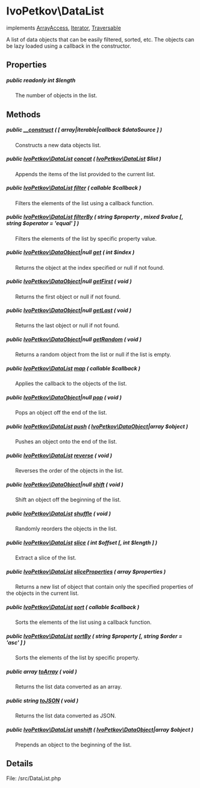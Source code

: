 # IvoPetkov\DataList

implements [ArrayAccess](http://php.net/manual/en/class.arrayaccess.php), [Iterator](http://php.net/manual/en/class.iterator.php), [Traversable](http://php.net/manual/en/class.traversable.php)

A list of data objects that can be easily filtered, sorted, etc. The objects can be lazy loaded using a callback in the constructor.

## Properties

##### public readonly int $length

&nbsp;&nbsp;&nbsp;&nbsp;&nbsp;&nbsp;The number of objects in the list.

## Methods

##### public [__construct](ivopetkov.datalist.__construct.method.md) ( [ array|iterable|callback $dataSource ] )

&nbsp;&nbsp;&nbsp;&nbsp;&nbsp;&nbsp;Constructs a new data objects list.

##### public [IvoPetkov\DataList](ivopetkov.datalist.class.md) [concat](ivopetkov.datalist.concat.method.md) ( [IvoPetkov\DataList](ivopetkov.datalist.class.md) $list )

&nbsp;&nbsp;&nbsp;&nbsp;&nbsp;&nbsp;Appends the items of the list provided to the current list.

##### public [IvoPetkov\DataList](ivopetkov.datalist.class.md) [filter](ivopetkov.datalist.filter.method.md) ( callable $callback )

&nbsp;&nbsp;&nbsp;&nbsp;&nbsp;&nbsp;Filters the elements of the list using a callback function.

##### public [IvoPetkov\DataList](ivopetkov.datalist.class.md) [filterBy](ivopetkov.datalist.filterby.method.md) ( string $property , mixed $value [, string $operator = 'equal' ] )

&nbsp;&nbsp;&nbsp;&nbsp;&nbsp;&nbsp;Filters the elements of the list by specific property value.

##### public [IvoPetkov\DataObject](ivopetkov.dataobject.class.md)|null [get](ivopetkov.datalist.get.method.md) ( int $index )

&nbsp;&nbsp;&nbsp;&nbsp;&nbsp;&nbsp;Returns the object at the index specified or null if not found.

##### public [IvoPetkov\DataObject](ivopetkov.dataobject.class.md)|null [getFirst](ivopetkov.datalist.getfirst.method.md) ( void )

&nbsp;&nbsp;&nbsp;&nbsp;&nbsp;&nbsp;Returns the first object or null if not found.

##### public [IvoPetkov\DataObject](ivopetkov.dataobject.class.md)|null [getLast](ivopetkov.datalist.getlast.method.md) ( void )

&nbsp;&nbsp;&nbsp;&nbsp;&nbsp;&nbsp;Returns the last object or null if not found.

##### public [IvoPetkov\DataObject](ivopetkov.dataobject.class.md)|null [getRandom](ivopetkov.datalist.getrandom.method.md) ( void )

&nbsp;&nbsp;&nbsp;&nbsp;&nbsp;&nbsp;Returns a random object from the list or null if the list is empty.

##### public [IvoPetkov\DataList](ivopetkov.datalist.class.md) [map](ivopetkov.datalist.map.method.md) ( callable $callback )

&nbsp;&nbsp;&nbsp;&nbsp;&nbsp;&nbsp;Applies the callback to the objects of the list.

##### public [IvoPetkov\DataObject](ivopetkov.dataobject.class.md)|null [pop](ivopetkov.datalist.pop.method.md) ( void )

&nbsp;&nbsp;&nbsp;&nbsp;&nbsp;&nbsp;Pops an object off the end of the list.

##### public [IvoPetkov\DataList](ivopetkov.datalist.class.md) [push](ivopetkov.datalist.push.method.md) ( [IvoPetkov\DataObject](ivopetkov.dataobject.class.md)|array $object )

&nbsp;&nbsp;&nbsp;&nbsp;&nbsp;&nbsp;Pushes an object onto the end of the list.

##### public [IvoPetkov\DataList](ivopetkov.datalist.class.md) [reverse](ivopetkov.datalist.reverse.method.md) ( void )

&nbsp;&nbsp;&nbsp;&nbsp;&nbsp;&nbsp;Reverses the order of the objects in the list.

##### public [IvoPetkov\DataObject](ivopetkov.dataobject.class.md)|null [shift](ivopetkov.datalist.shift.method.md) ( void )

&nbsp;&nbsp;&nbsp;&nbsp;&nbsp;&nbsp;Shift an object off the beginning of the list.

##### public [IvoPetkov\DataList](ivopetkov.datalist.class.md) [shuffle](ivopetkov.datalist.shuffle.method.md) ( void )

&nbsp;&nbsp;&nbsp;&nbsp;&nbsp;&nbsp;Randomly reorders the objects in the list.

##### public [IvoPetkov\DataList](ivopetkov.datalist.class.md) [slice](ivopetkov.datalist.slice.method.md) ( int $offset [, int $length ] )

&nbsp;&nbsp;&nbsp;&nbsp;&nbsp;&nbsp;Extract a slice of the list.

##### public [IvoPetkov\DataList](ivopetkov.datalist.class.md) [sliceProperties](ivopetkov.datalist.sliceproperties.method.md) ( array $properties )

&nbsp;&nbsp;&nbsp;&nbsp;&nbsp;&nbsp;Returns a new list of object that contain only the specified properties of the objects in the current list.

##### public [IvoPetkov\DataList](ivopetkov.datalist.class.md) [sort](ivopetkov.datalist.sort.method.md) ( callable $callback )

&nbsp;&nbsp;&nbsp;&nbsp;&nbsp;&nbsp;Sorts the elements of the list using a callback function.

##### public [IvoPetkov\DataList](ivopetkov.datalist.class.md) [sortBy](ivopetkov.datalist.sortby.method.md) ( string $property [, string $order = 'asc' ] )

&nbsp;&nbsp;&nbsp;&nbsp;&nbsp;&nbsp;Sorts the elements of the list by specific property.

##### public array [toArray](ivopetkov.datalist.toarray.method.md) ( void )

&nbsp;&nbsp;&nbsp;&nbsp;&nbsp;&nbsp;Returns the list data converted as an array.

##### public string [toJSON](ivopetkov.datalist.tojson.method.md) ( void )

&nbsp;&nbsp;&nbsp;&nbsp;&nbsp;&nbsp;Returns the list data converted as JSON.

##### public [IvoPetkov\DataList](ivopetkov.datalist.class.md) [unshift](ivopetkov.datalist.unshift.method.md) ( [IvoPetkov\DataObject](ivopetkov.dataobject.class.md)|array $object )

&nbsp;&nbsp;&nbsp;&nbsp;&nbsp;&nbsp;Prepends an object to the beginning of the list.

## Details

File: /src/DataList.php

